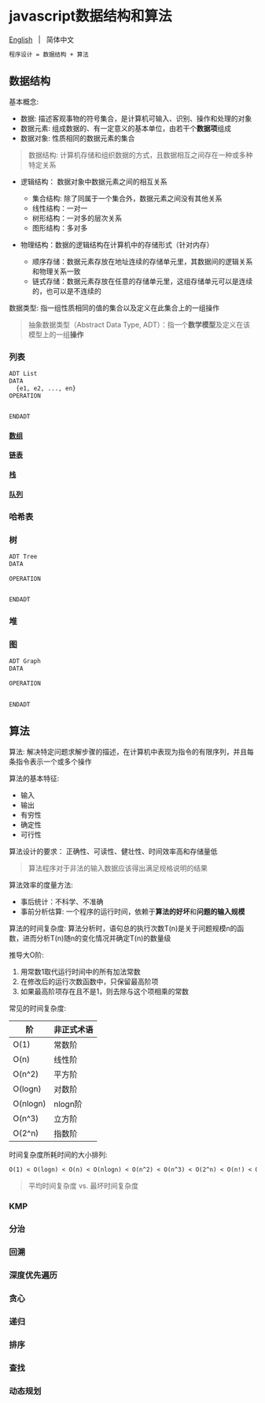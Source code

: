 # javascript数据结构和算法

[English](./README.md) &nbsp; | &nbsp; 简体中文

```txt
程序设计 = 数据结构 + 算法

```


## 数据结构

基本概念:
- 数据: 描述客观事物的符号集合，是计算机可输入、识别、操作和处理的对象
- 数据元素: 组成数据的、有一定意义的基本单位，由若干个**数据项**组成
- 数据对象: 性质相同的数据元素的集合

> 数据结构: 计算机存储和组织数据的方式，且数据相互之间存在一种或多种特定关系

- 逻辑结构： 数据对象中数据元素之间的相互关系

  - 集合结构: 除了同属于一个集合外，数据元素之间没有其他关系
  - 线性结构：一对一
  - 树形结构：一对多的层次关系
  - 图形结构：多对多


- 物理结构：数据的逻辑结构在计算机中的存储形式（针对内存）
  - 顺序存储：数据元素存放在地址连续的存储单元里，其数据间的逻辑关系和物理关系一致
  - 链式存储：数据元素存放在任意的存储单元里，这组存储单元可以是连续的，也可以是不连续的

数据类型: 指一组性质相同的值的集合以及定义在此集合上的一组操作

> 抽象数据类型（Abstract Data Type, ADT）：指一个**数学模型**及定义在该模型上的一组**操作**

### 列表

```txt
ADT List
DATA
  {e1, e2, ..., en}
OPERATION


ENDADT

```

#### [数组]()

#### [链表]()

#### [栈]()

#### [队列]()

### 哈希表

### 树

```txt
ADT Tree
DATA
  
OPERATION


ENDADT

```

### 堆

### 图

```txt
ADT Graph
DATA
 
OPERATION


ENDADT

```


## 算法

算法: 解决特定问题求解步骤的描述，在计算机中表现为指令的有限序列，并且每条指令表示一个或多个操作

算法的基本特征: 
- 输入
- 输出
- 有穷性
- 确定性
- 可行性

算法设计的要求： 正确性、可读性、健壮性、时间效率高和存储量低

> 算法程序对于非法的输入数据应该得出满足规格说明的结果

算法效率的度量方法:

- 事后统计：不科学、不准确
- 事前分析估算: 一个程序的运行时间，依赖于**算法的好坏**和**问题的输入规模**

算法的时间复杂度: 算法分析时，语句总的执行次数T(n)是关于问题规模n的函数，进而分析T(n)随n的变化情况并确定T(n)的数量级

推导大O阶:

1. 用常数1取代运行时间中的所有加法常数
2. 在修改后的运行次数函数中，只保留最高阶项
3. 如果最高阶项存在且不是1，则去除与这个项相乘的常数

常见的时间复杂度:

|  阶  | 非正式术语  |
| ----- |  -----    |
| O(1)  |  常数阶    |
| O(n)  |  线性阶    |
| O(n^2)  |  平方阶    |
| O(logn)  |  对数阶    |
| O(nlogn)  |  nlogn阶    |
| O(n^3)  |  立方阶    |
| O(2^n)  |  指数阶    |

时间复杂度所耗时间的大小排列:

```txt
O(1) < O(logn) < O(n) < O(nlogn) < O(n^2) < O(n^3) < O(2^n) < O(n!) < O(n^n)

```


> 平均时间复杂度 vs. 最坏时间复杂度


### KMP

### 分治

### 回溯

### 深度优先遍历

### 贪心

### 递归

### 排序

### 查找

### 动态规划




